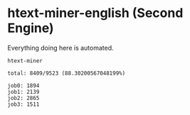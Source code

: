 # htext-miner-english (Second Engine)

Everything doing here is automated.

```
htext-miner

total: 8409/9523 (88.30200567048199%)

job0: 1894
job1: 2139
job2: 2865
job3: 1511
```